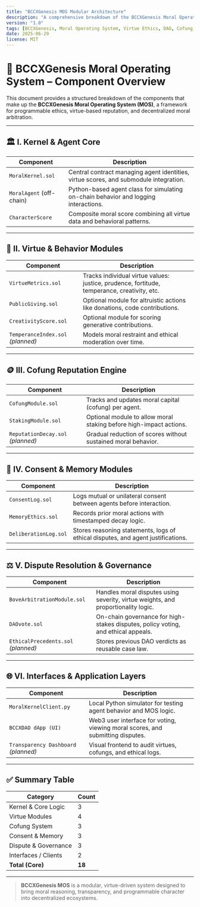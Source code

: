 ```yaml
---
title: "BCCXGenesis MOS Modular Architecture"
description: "A comprehensive breakdown of the BCCXGenesis Moral Operating System (MOS), detailing its core modules for virtue tracking, dispute resolution, consent logging, and DAO integration."
version: "1.0"
tags: [BCCXGenesis, Moral Operating System, Virtue Ethics, DAO, Cofung, Smart Contracts]
date: 2025-06-29
license: MIT
---
```



# 🧬 BCCXGenesis Moral Operating System – Component Overview

This document provides a structured breakdown of the components that make up the **BCCXGenesis Moral Operating System (MOS)**, a framework for programmable ethics, virtue-based reputation, and decentralized moral arbitration.

---

## 🏛 I. Kernel & Agent Core

| Component             | Description |
|-----------------------|-------------|
| `MoralKernel.sol`     | Central contract managing agent identities, virtue scores, and submodule integration. |
| `MoralAgent` (off-chain) | Python-based agent class for simulating on-chain behavior and logging interactions. |
| `CharacterScore`      | Composite moral score combining all virtue data and behavioral patterns. |

---

## 📜 II. Virtue & Behavior Modules

| Component             | Description |
|-----------------------|-------------|
| `VirtueMetrics.sol`   | Tracks individual virtue values: justice, prudence, fortitude, temperance, creativity, etc. |
| `PublicGiving.sol`    | Optional module for altruistic actions like donations, code contributions. |
| `CreativityScore.sol` | Optional module for scoring generative contributions. |
| `TemperanceIndex.sol` *(planned)* | Models moral restraint and ethical moderation over time. |

---

## 🪙 III. Cofung Reputation Engine

| Component             | Description |
|-----------------------|-------------|
| `CofungModule.sol`    | Tracks and updates moral capital (cofung) per agent. |
| `StakingModule.sol`   | Optional module to allow moral staking before high-impact actions. |
| `ReputationDecay.sol` *(planned)* | Gradual reduction of scores without sustained moral behavior. |

---

## 📝 IV. Consent & Memory Modules

| Component             | Description |
|-----------------------|-------------|
| `ConsentLog.sol`      | Logs mutual or unilateral consent between agents before interaction. |
| `MemoryEthics.sol`    | Records prior moral actions with timestamped decay logic. |
| `DeliberationLog.sol` | Stores reasoning statements, logs of ethical disputes, and agent justifications. |

---

## ⚖️ V. Dispute Resolution & Governance

| Component                  | Description |
|----------------------------|-------------|
| `BoveArbitrationModule.sol`| Handles moral disputes using severity, virtue weights, and proportionality logic. |
| `DAOvote.sol`              | On-chain governance for high-stakes disputes, policy voting, and ethical appeals. |
| `EthicalPrecedents.sol` *(planned)* | Stores previous DAO verdicts as reusable case law. |

---

## 🌐 VI. Interfaces & Application Layers

| Component             | Description |
|-----------------------|-------------|
| `MoralKernelClient.py`| Local Python simulator for testing agent behavior and MOS logic. |
| `BCCXDAO dApp (UI)`   | Web3 user interface for voting, viewing moral scores, and submitting disputes. |
| `Transparency Dashboard` *(planned)* | Visual frontend to audit virtues, cofungs, and ethical logs. |

---

## ✅ Summary Table

| Category              | Count |
|-----------------------|-------|
| Kernel & Core Logic   | 3     |
| Virtue Modules        | 4     |
| Cofung System         | 3     |
| Consent & Memory      | 3     |
| Dispute & Governance  | 3     |
| Interfaces / Clients  | 2     |
| **Total (Core)**      | **18** |

---

> **BCCXGenesis MOS** is a modular, virtue-driven system designed to bring moral reasoning, transparency, and programmable character into decentralized ecosystems.

